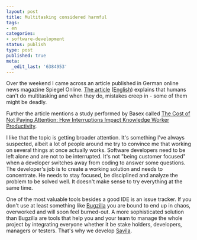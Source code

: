 ```yaml
---
layout: post
title: Multitasking considered harmful
tags:
- en
categories:
- software-development
status: publish
type: post
published: true
meta:
  _edit_last: '6384953'
---
```

<p>Over the weekend I came across an article published in German online news magazine Spiegel Online. <a href="http://www.spiegel.de/wissenschaft/mensch/0,1518,491334,00.html">The article</a> (<a href="http://translate.google.com/translate?u=http%3A%2F%2Fwww.spiegel.de%2Fwissenschaft%2Fmensch%2F0%2C1518%2C491334%2C00.html&amp;langpair=de%7Cen&amp;hl=en&amp;safe=off&amp;ie=UTF-8&amp;oe=UTF-8&amp;prev=%2Flanguage_tools">English</a>) explains that humans can't do multitasking and when they do, mistakes creep in - some of them might be deadly.</p>

<p>Further the article mentions a study performed by Basex called <a href="http://bsx.stores.yahoo.net/coofnotpaat.html">The Cost of Not Paying Attention: How Interruptions Impact Knowledge Worker Productivity</a>.</p>

<p>I like that the topic is getting broader attention. It's something I've always suspected, albeit a lot of people around me try to convince me that working on several things at once actually works. Software developers need to be left alone and are not to be interrupted. It's not "being customer focused" when a developer switches away from coding to answer some questions. The developer's job is to create a working solution and needs to concentrate. He needs to stay focused, be disciplined and analyze the problem to be solved well. It doesn't make sense to try everything at the same time.</p>

<p>One of the most valuable tools besides a good IDE is an issue tracker. If you don't use at least something like <a href="http://www.bugzilla.org/">Bugzilla</a> you are bound to end up in chaos, overworked and will soon feel burned-out. A more sophisticated solution than Bugzilla are tools that help you and your team to manage the whole project by integrating everyone whether it be stake holders, developers, managers or testers. That's why we develop <a href="http://www.caimito.net/caimitoEnglish/categories/Savila/">Savila</a>.</p>
